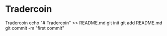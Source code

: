 # Tradercoin
Tradercoin
echo "# Tradercoin" >> README.md
git init
git add README.md
git commit -m "first commit"

